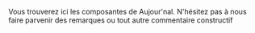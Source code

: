 Vous trouverez ici les composantes de Aujour'nal. N'hésitez pas à nous faire parvenir des remarques ou tout autre commentaire constructif
